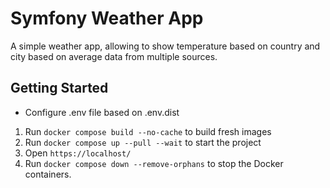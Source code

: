 # Symfony Weather App

A simple weather app, allowing to show temperature based on country and city based on average data from multiple sources.

## Getting Started

- Configure .env file based on .env.dist

1. Run `docker compose build --no-cache` to build fresh images
2. Run `docker compose up --pull --wait` to start the project
3. Open `https://localhost/`
4. Run `docker compose down --remove-orphans` to stop the Docker containers.
